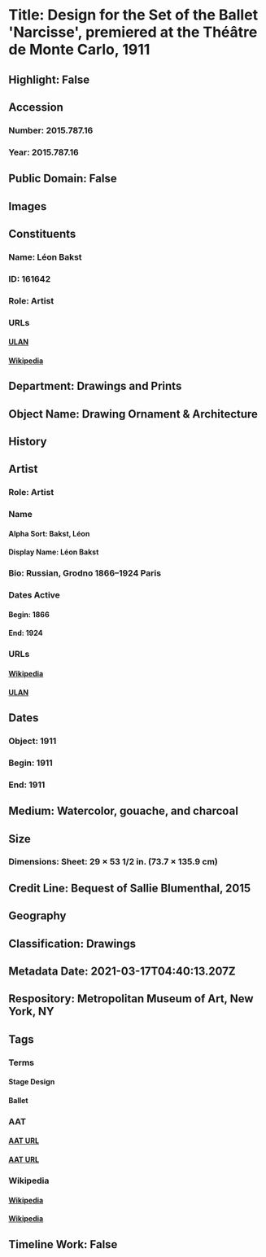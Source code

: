 # Title: Design for the Set of the Ballet 'Narcisse', premiered at the Théâtre de Monte Carlo, 1911
## Highlight: False
## Accession
### Number: 2015.787.16
### Year: 2015.787.16
## Public Domain: False
## Images
## Constituents
### Name: Léon Bakst
### ID: 161642
### Role: Artist
### URLs
#### [ULAN](http://vocab.getty.edu/page/ulan/500009524)
#### [Wikipedia](https://www.wikidata.org/wiki/Q214666)
## Department: Drawings and Prints
## Object Name: Drawing Ornament & Architecture
## History
## Artist
### Role: Artist
### Name
#### Alpha Sort: Bakst, Léon
#### Display Name: Léon Bakst
### Bio: Russian, Grodno 1866–1924 Paris
### Dates Active
#### Begin: 1866
#### End: 1924
### URLs
#### [Wikipedia](https://www.wikidata.org/wiki/Q214666)
#### [ULAN](http://vocab.getty.edu/page/ulan/500009524)
## Dates
### Object: 1911
### Begin: 1911
### End: 1911
## Medium: Watercolor, gouache, and charcoal
## Size
### Dimensions: Sheet: 29 × 53 1/2 in. (73.7 × 135.9 cm)
## Credit Line: Bequest of Sallie Blumenthal, 2015
## Geography
## Classification: Drawings
## Metadata Date: 2021-03-17T04:40:13.207Z
## Respository: Metropolitan Museum of Art, New York, NY
## Tags
### Terms
#### Stage Design
#### Ballet
### AAT
#### [AAT URL](http://vocab.getty.edu/page/aat/300435128)
#### [AAT URL](http://vocab.getty.edu/page/aat/300054145)
### Wikipedia
#### [Wikipedia]()
#### [Wikipedia]()
## Timeline Work: False
